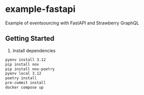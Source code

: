 # example-fastapi
Example of eventsourcing with FastAPI and Strawberry GraphQL

## Getting Started
1. Install dependencies
```zsh
pyenv install 3.12
pip install nox
pip install nox-poetry
pyenv local 3.12
poetry install
pre-commit install
docker compose up
```
